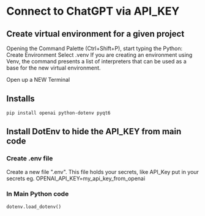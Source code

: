 # Connect to ChatGPT via API_KEY

## Create virtual environment for a given project
Opening the Command Palette (Ctrl+Shift+P), start typing the Python: Create Environment
Select .venv
If you are creating an environment using Venv, the command presents a list of interpreters that can be used as a base for the new virtual environment.

Open up a NEW Terminal

## Installs
~~~
pip install openai python-dotenv pyqt6
~~~

## Install DotEnv to hide the API_KEY from main code
### Create .env file
Create a new file ".env". This file holds your secrets, like API_Key
put in your secrets eg.
OPENAI_API_KEY=my_api_key_from_openai

### In Main Python code
~~~
dotenv.load_dotenv()
~~~





